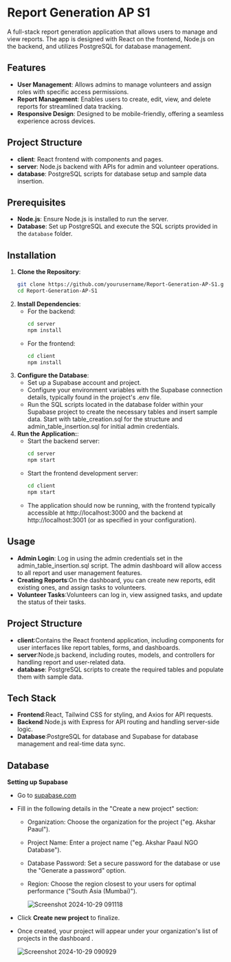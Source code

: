 # Report Generation AP S1

A full-stack report generation application that allows users to manage and view reports. The app is designed with React on the frontend, Node.js on the backend, and utilizes PostgreSQL for database management.

## Features

- **User Management**: Allows admins to manage volunteers and assign roles with specific access permissions.
- **Report Management**: Enables users to create, edit, view, and delete reports for streamlined data tracking.
- **Responsive Design**: Designed to be mobile-friendly, offering a seamless experience across devices.

## Project Structure

- **client**: React frontend with components and pages.
- **server**: Node.js backend with APIs for admin and volunteer operations.
- **database**: PostgreSQL scripts for database setup and sample data insertion.

## Prerequisites

- **Node.js**: Ensure Node.js is installed to run the server.
- **Database**: Set up PostgreSQL and execute the SQL scripts provided in the `database` folder.

## Installation

1. **Clone the Repository**:
   ```bash
   git clone https://github.com/yourusername/Report-Generation-AP-S1.git
   cd Report-Generation-AP-S1
2. **Install Dependencies**:
   - For the backend:
     ```bash
     cd server
     npm install
     ```
   - For the frontend:
     ```bash
     cd client
     npm install
     ```
3. **Configure the Database**:
   - Set up a Supabase account and project.
   - Configure your environment variables with the Supabase connection details, typically found in the project's .env file.
   - Run the SQL scripts located in the database folder within your Supabase project to create the necessary tables and insert sample data. Start with table_creation.sql for the structure and admin_table_insertion.sql for initial admin credentials.
4. **Run the Application:**:
   - Start the backend server:
     ```bash
     cd server
     npm start
     ```
   - Start the frontend development server:
     ```bash
     cd client
     npm start
     ```
   - The application should now be running, with the frontend typically accessible at http://localhost:3000 and the backend at http://localhost:3001 (or as specified in your configuration).
  
## Usage 

- **Admin Login**: Log in using the admin credentials set in the admin_table_insertion.sql script. The admin dashboard will allow access to all report and user management features.
- **Creating Reports**:On the dashboard, you can create new reports, edit existing ones, and assign tasks to volunteers.
- **Volunteer Tasks**:Volunteers can log in, view assigned tasks, and update the status of their tasks.

## Project Structure

- **client**:Contains the React frontend application, including components for user interfaces like report tables, forms, and dashboards.
- **server**:Node.js backend, including routes, models, and controllers for handling report and user-related data.
- **database**: PostgreSQL scripts to create the required tables and populate them with sample data.


## Tech Stack

- **Frontend**:React, Tailwind CSS for styling, and Axios for API requests.
- **Backend**:Node.js with Express for API routing and handling server-side logic.
- **Database**:PostgreSQL for database and Supabase for database management and real-time data sync.

## Database

**Setting up Supabase**

- Go to [supabase.com](https://supabase.com/)
- Fill in the following details in the "Create a new project" section:
    - Organization: Choose the organization for the project ("eg. Akshar Paaul").
    - Project Name: Enter a project name ("eg. Akshar Paaul NGO Database").
    - Database Password: Set a secure password for the database or use the "Generate a password" option.
    - Region: Choose the region closest to your users for optimal performance ("South Asia (Mumbai)").
      
      ![Screenshot 2024-10-29 091118](https://github.com/user-attachments/assets/bda9bac5-3007-402a-b2e7-2e98f57905a5)
- Click **Create new project** to finalize.
- Once created, your project will appear under your organization's list of projects in the dashboard .

  ![Screenshot 2024-10-29 090929](https://github.com/user-attachments/assets/48cdc552-38df-4cdd-8f80-06026f8f919a)




   
